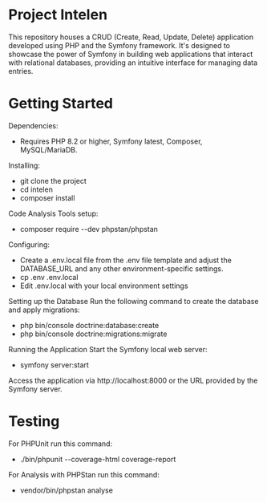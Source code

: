 # Project Intelen

This repository houses a CRUD (Create, Read, Update, Delete) application developed using PHP and the Symfony framework. 
It's designed to showcase the power of Symfony in building web applications that interact with relational databases,
providing an intuitive interface for managing data entries.

# Getting Started

Dependencies:
- Requires PHP 8.2 or higher, Symfony latest, Composer, MySQL/MariaDB.

Installing:

- git clone the project
- cd intelen
- composer install

Code Analysis Tools setup:

- composer require --dev phpstan/phpstan

Configuring:

- Create a .env.local file from the .env file template and adjust the DATABASE_URL and any other environment-specific settings.
- cp .env .env.local
- Edit .env.local with your local environment settings

Setting up the Database
Run the following command to create the database and apply migrations:

- php bin/console doctrine:database:create
- php bin/console doctrine:migrations:migrate

Running the Application
Start the Symfony local web server:

- symfony server:start

Access the application via http://localhost:8000 or the URL provided by the Symfony server.

# Testing
For PHPUnit run this command:

- ./bin/phpunit --coverage-html coverage-report

For Analysis with PHPStan run this command:

- vendor/bin/phpstan analyse
